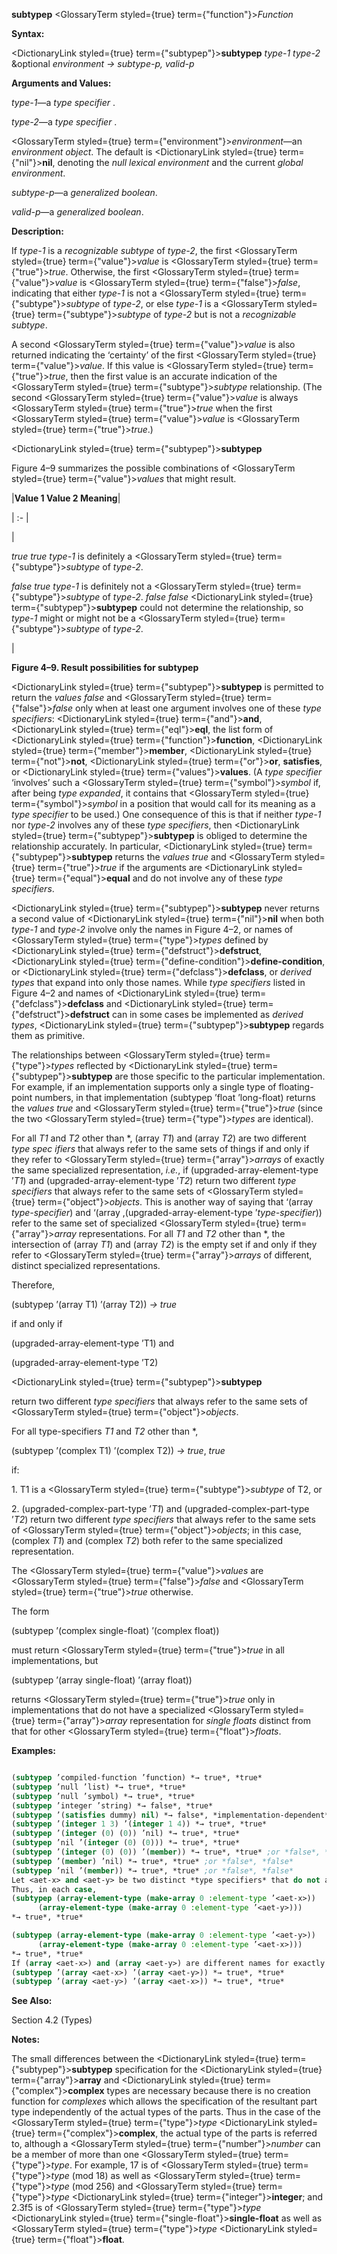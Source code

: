 **subtypep** <GlossaryTerm styled={true} term={"function"}><i>Function</i></GlossaryTerm> 



**Syntax:** 



<DictionaryLink styled={true} term={"subtypep"}><b>subtypep</b></DictionaryLink> *type-1 type-2* &amp;optional *environment → subtype-p, valid-p* 



**Arguments and Values:** 



*type-1*—a *type specifier* . 



*type-2*—a *type specifier* . 



<GlossaryTerm styled={true} term={"environment"}><i>environment</i></GlossaryTerm>—an *environment object*. The default is <DictionaryLink styled={true} term={"nil"}><b>nil</b></DictionaryLink>, denoting the *null lexical environment* and the current *global environment*. 



*subtype-p*—a *generalized boolean*. 



*valid-p*—a *generalized boolean*. 



**Description:** 



If *type-1* is a *recognizable subtype* of *type-2*, the first <GlossaryTerm styled={true} term={"value"}><i>value</i></GlossaryTerm> is <GlossaryTerm styled={true} term={"true"}><i>true</i></GlossaryTerm>. Otherwise, the first <GlossaryTerm styled={true} term={"value"}><i>value</i></GlossaryTerm> is <GlossaryTerm styled={true} term={"false"}><i>false</i></GlossaryTerm>, indicating that either *type-1* is not a <GlossaryTerm styled={true} term={"subtype"}><i>subtype</i></GlossaryTerm> of *type-2*, or else *type-1* is a <GlossaryTerm styled={true} term={"subtype"}><i>subtype</i></GlossaryTerm> of *type-2* but is not a *recognizable subtype*. 



A second <GlossaryTerm styled={true} term={"value"}><i>value</i></GlossaryTerm> is also returned indicating the ‘certainty’ of the first <GlossaryTerm styled={true} term={"value"}><i>value</i></GlossaryTerm>. If this value is <GlossaryTerm styled={true} term={"true"}><i>true</i></GlossaryTerm>, then the first value is an accurate indication of the <GlossaryTerm styled={true} term={"subtype"}><i>subtype</i></GlossaryTerm> relationship. (The second <GlossaryTerm styled={true} term={"value"}><i>value</i></GlossaryTerm> is always <GlossaryTerm styled={true} term={"true"}><i>true</i></GlossaryTerm> when the first <GlossaryTerm styled={true} term={"value"}><i>value</i></GlossaryTerm> is <GlossaryTerm styled={true} term={"true"}><i>true</i></GlossaryTerm>.)  







<DictionaryLink styled={true} term={"subtypep"}><b>subtypep</b></DictionaryLink> 



Figure 4–9 summarizes the possible combinations of <GlossaryTerm styled={true} term={"value"}><i>values</i></GlossaryTerm> that might result. 



|**Value 1 Value 2 Meaning**|

| :- |

|<p>*true true type-1* is definitely a <GlossaryTerm styled={true} term={"subtype"}><i>subtype</i></GlossaryTerm> of *type-2*. </p><p>*false true type-1* is definitely not a <GlossaryTerm styled={true} term={"subtype"}><i>subtype</i></GlossaryTerm> of *type-2*. *false false* <DictionaryLink styled={true} term={"subtypep"}><b>subtypep</b></DictionaryLink> could not determine the relationship, so *type-1* might or might not be a <GlossaryTerm styled={true} term={"subtype"}><i>subtype</i></GlossaryTerm> of *type-2*.</p>|





**Figure 4–9. Result possibilities for subtypep** 



<DictionaryLink styled={true} term={"subtypep"}><b>subtypep</b></DictionaryLink> is permitted to return the *values false* and <GlossaryTerm styled={true} term={"false"}><i>false</i></GlossaryTerm> only when at least one argument involves one of these *type specifiers*: <DictionaryLink styled={true} term={"and"}><b>and</b></DictionaryLink>, <DictionaryLink styled={true} term={"eql"}><b>eql</b></DictionaryLink>, the list form of <DictionaryLink styled={true} term={"function"}><b>function</b></DictionaryLink>, <DictionaryLink styled={true} term={"member"}><b>member</b></DictionaryLink>, <DictionaryLink styled={true} term={"not"}><b>not</b></DictionaryLink>, <DictionaryLink styled={true} term={"or"}><b>or</b></DictionaryLink>, **satisfies**, or <DictionaryLink styled={true} term={"values"}><b>values</b></DictionaryLink>. (A *type specifier* ‘involves’ such a <GlossaryTerm styled={true} term={"symbol"}><i>symbol</i></GlossaryTerm> if, after being *type expanded*, it contains that <GlossaryTerm styled={true} term={"symbol"}><i>symbol</i></GlossaryTerm> in a position that would call for its meaning as a *type specifier* to be used.) One consequence of this is that if neither *type-1* nor *type-2* involves any of these *type specifiers*, then <DictionaryLink styled={true} term={"subtypep"}><b>subtypep</b></DictionaryLink> is obliged to determine the relationship accurately. In particular, <DictionaryLink styled={true} term={"subtypep"}><b>subtypep</b></DictionaryLink> returns the *values true* and <GlossaryTerm styled={true} term={"true"}><i>true</i></GlossaryTerm> if the arguments are <DictionaryLink styled={true} term={"equal"}><b>equal</b></DictionaryLink> and do not involve any of these *type specifiers*. 



<DictionaryLink styled={true} term={"subtypep"}><b>subtypep</b></DictionaryLink> never returns a second value of <DictionaryLink styled={true} term={"nil"}><b>nil</b></DictionaryLink> when both *type-1* and *type-2* involve only the names in Figure 4–2, or names of <GlossaryTerm styled={true} term={"type"}><i>types</i></GlossaryTerm> defined by <DictionaryLink styled={true} term={"defstruct"}><b>defstruct</b></DictionaryLink>, <DictionaryLink styled={true} term={"define-condition"}><b>define-condition</b></DictionaryLink>, or <DictionaryLink styled={true} term={"defclass"}><b>defclass</b></DictionaryLink>, or *derived types* that expand into only those names. While *type specifiers* listed in Figure 4–2 and names of <DictionaryLink styled={true} term={"defclass"}><b>defclass</b></DictionaryLink> and <DictionaryLink styled={true} term={"defstruct"}><b>defstruct</b></DictionaryLink> can in some cases be implemented as *derived types*, <DictionaryLink styled={true} term={"subtypep"}><b>subtypep</b></DictionaryLink> regards them as primitive. 



The relationships between <GlossaryTerm styled={true} term={"type"}><i>types</i></GlossaryTerm> reflected by <DictionaryLink styled={true} term={"subtypep"}><b>subtypep</b></DictionaryLink> are those specific to the particular implementation. For example, if an implementation supports only a single type of floating-point numbers, in that implementation (subtypep ’float ’long-float) returns the *values true* and <GlossaryTerm styled={true} term={"true"}><i>true</i></GlossaryTerm> (since the two <GlossaryTerm styled={true} term={"type"}><i>types</i></GlossaryTerm> are identical). 



For all *T1* and *T2* other than \*, (array *T1*) and (array *T2*) are two different *type spec ifiers* that always refer to the same sets of things if and only if they refer to <GlossaryTerm styled={true} term={"array"}><i>arrays</i></GlossaryTerm> of exactly the same specialized representation, *i.e.*, if (upgraded-array-element-type ’*T1*) and (upgraded-array-element-type ’*T2*) return two different *type specifiers* that always refer to the same sets of <GlossaryTerm styled={true} term={"object"}><i>objects</i></GlossaryTerm>. This is another way of saying that ‘(array *type-specifier*) and ‘(array ,(upgraded-array-element-type ’*type-specifier*)) refer to the same set of specialized <GlossaryTerm styled={true} term={"array"}><i>array</i></GlossaryTerm> representations. For all *T1* and *T2* other than \*, the intersection of (array *T1*) and (array *T2*) is the empty set if and only if they refer to <GlossaryTerm styled={true} term={"array"}><i>arrays</i></GlossaryTerm> of different, distinct specialized representations. 



Therefore, 



(subtypep ’(array T1) ’(array T2)) *→ true* 



if and only if 



(upgraded-array-element-type ’T1) and 



(upgraded-array-element-type ’T2)  







<DictionaryLink styled={true} term={"subtypep"}><b>subtypep</b></DictionaryLink> 



return two different *type specifiers* that always refer to the same sets of <GlossaryTerm styled={true} term={"object"}><i>objects</i></GlossaryTerm>. 



For all type-specifiers *T1* and *T2* other than \*, 



(subtypep ’(complex T1) ’(complex T2)) *→ true*, *true* 



if: 



1\. T1 is a <GlossaryTerm styled={true} term={"subtype"}><i>subtype</i></GlossaryTerm> of T2, or 



2\. (upgraded-complex-part-type ’*T1*) and (upgraded-complex-part-type ’*T2*) return two different *type specifiers* that always refer to the same sets of <GlossaryTerm styled={true} term={"object"}><i>objects</i></GlossaryTerm>; in this case, (complex *T1*) and (complex *T2*) both refer to the same specialized representation. 



The <GlossaryTerm styled={true} term={"value"}><i>values</i></GlossaryTerm> are <GlossaryTerm styled={true} term={"false"}><i>false</i></GlossaryTerm> and <GlossaryTerm styled={true} term={"true"}><i>true</i></GlossaryTerm> otherwise. 



The form 



(subtypep ’(complex single-float) ’(complex float)) 



must return <GlossaryTerm styled={true} term={"true"}><i>true</i></GlossaryTerm> in all implementations, but 



(subtypep ’(array single-float) ’(array float)) 



returns <GlossaryTerm styled={true} term={"true"}><i>true</i></GlossaryTerm> only in implementations that do not have a specialized <GlossaryTerm styled={true} term={"array"}><i>array</i></GlossaryTerm> representation for *single floats* distinct from that for other <GlossaryTerm styled={true} term={"float"}><i>floats</i></GlossaryTerm>. 



**Examples:**
```lisp

(subtypep ’compiled-function ’function) *→ true*, *true* 
(subtypep ’null ’list) *→ true*, *true* 
(subtypep ’null ’symbol) *→ true*, *true* 
(subtypep ’integer ’string) *→ false*, *true* 
(subtypep ’(satisfies dummy) nil) *→ false*, *implementation-dependent* 
(subtypep ’(integer 1 3) ’(integer 1 4)) *→ true*, *true* 
(subtypep ’(integer (0) (0)) ’nil) *→ true*, *true* 
(subtypep ’nil ’(integer (0) (0))) *→ true*, *true* 
(subtypep ’(integer (0) (0)) ’(member)) *→ true*, *true* ;or *false*, *false* 
(subtypep ’(member) ’nil) *→ true*, *true* ;or *false*, *false* 
(subtypep ’nil ’(member)) *→ true*, *true* ;or *false*, *false* 
Let <aet-x> and <aet-y> be two distinct *type specifiers* that do not always refer to the same sets of *objects* in a given implementation, but for which **make-array**, will return an *object* of the same *array type*. 
Thus, in each case, 
(subtypep (array-element-type (make-array 0 :element-type ’<aet-x>)) 
	  (array-element-type (make-array 0 :element-type ’<aet-y>))) 
*→ true*, *true*  

(subtypep (array-element-type (make-array 0 :element-type ’<aet-y>)) 
	  (array-element-type (make-array 0 :element-type ’<aet-x>))) 
*→ true*, *true* 
If (array <aet-x>) and (array <aet-y>) are different names for exactly the same set of *objects*, these names should always refer to the same sets of *objects*. That implies that the following set of tests are also true: 
(subtypep ’(array <aet-x>) ’(array <aet-y>)) *→ true*, *true* 
(subtypep ’(array <aet-y>) ’(array <aet-x>)) *→ true*, *true* 

```
**See Also:** 



Section 4.2 (Types) 



**Notes:** 



The small differences between the <DictionaryLink styled={true} term={"subtypep"}><b>subtypep</b></DictionaryLink> specification for the <DictionaryLink styled={true} term={"array"}><b>array</b></DictionaryLink> and <DictionaryLink styled={true} term={"complex"}><b>complex</b></DictionaryLink> types are necessary because there is no creation function for *complexes* which allows the specification of the resultant part type independently of the actual types of the parts. Thus in the case of the <GlossaryTerm styled={true} term={"type"}><i>type</i></GlossaryTerm> <DictionaryLink styled={true} term={"complex"}><b>complex</b></DictionaryLink>, the actual type of the parts is referred to, although a <GlossaryTerm styled={true} term={"number"}><i>number</i></GlossaryTerm> can be a member of more than one <GlossaryTerm styled={true} term={"type"}><i>type</i></GlossaryTerm>. For example, 17 is of <GlossaryTerm styled={true} term={"type"}><i>type</i></GlossaryTerm> (mod 18) as well as <GlossaryTerm styled={true} term={"type"}><i>type</i></GlossaryTerm> (mod 256) and <GlossaryTerm styled={true} term={"type"}><i>type</i></GlossaryTerm> <DictionaryLink styled={true} term={"integer"}><b>integer</b></DictionaryLink>; and 2.3f5 is of <GlossaryTerm styled={true} term={"type"}><i>type</i></GlossaryTerm> <DictionaryLink styled={true} term={"single-float"}><b>single-float</b></DictionaryLink> as well as <GlossaryTerm styled={true} term={"type"}><i>type</i></GlossaryTerm> <DictionaryLink styled={true} term={"float"}><b>float</b></DictionaryLink>. 




